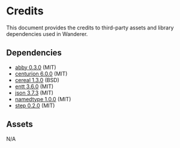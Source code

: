 # Credits

This document provides the credits to third-party assets and library dependencies used in Wanderer.

## Dependencies

* [abby 0.3.0](https://github.com/albin-johansson/abby) (MIT)
* [centurion 6.0.0](https://github.com/albin-johansson/centurion) (MIT)
* [cereal 1.3.0](https://github.com/USCiLab/cereal) (BSD)
* [entt 3.6.0](https://github.com/skypjack/entt) (MIT)
* [json 3.7.3](https://github.com/nlohmann/json) (MIT)
* [namedtype 1.0.0](https://github.com/joboccara/NamedType) (MIT)
* [step 0.2.0](https://github.com/albin-johansson/step) (MIT)

## Assets

N/A
